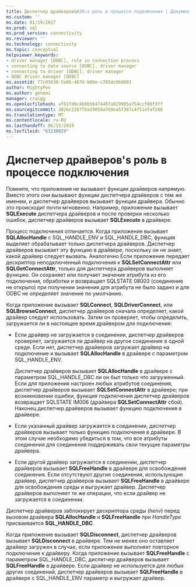 ```yaml
---
title: Диспетчер драйверов&#39;s роль в процессе подключения | Документация Майкрософт
ms.custom: ''
ms.date: 01/19/2017
ms.prod: sql
ms.prod_service: connectivity
ms.reviewer: ''
ms.technology: connectivity
ms.topic: conceptual
helpviewer_keywords:
- driver manager [ODBC], role in connection process
- connecting to data source [ODBC], driver manager
- connecting to driver [ODBC], driver manager
- ODBC driver manager [ODBC]
ms.assetid: 77c05630-5a8b-467d-b80e-c705dc06d601
author: MightyPen
ms.author: genemi
manager: craigg
ms.openlocfilehash: af81fd6c4b0b56474497a829985a754ccf88f3ff
ms.sourcegitcommit: 3026c22b7fba19059a769ea5f367c4f51efaf286
ms.translationtype: MT
ms.contentlocale: ru-RU
ms.lasthandoff: 06/15/2019
ms.locfileid: "63238029"
---
```

# <a name="driver-manager39s-role-in-the-connection-process"></a>Диспетчер драйверов&#39;s роль в процессе подключения
Помните, что приложения не вызывают функции драйверов напрямую. Вместо этого они вызывают функции диспетчера драйверов с тем же именем, и диспетчер драйверов вызывает функции драйвера. Обычно это происходит почти мгновенно. Например, приложение вызывает **SQLExecute** диспетчера драйверов и после проверки несколько ошибок, диспетчер драйверов вызывает **SQLExecute** в драйвере.  
  
 Процесс подключения отличается. Когда приложение вызывает **SQLAllocHandle** с SQL_HANDLE_ENV и SQL_HANDLE_DBC, функция выделяет обрабатывает только диспетчера драйверов. Диспетчер драйверов вызывает эту функцию в драйвере, поскольку он не знает, какой драйвер следует вызвать. Аналогично Если приложение передает дескриптор неподключенный подключения к **SQLSetConnectAttr** или **SQLGetConnectAttr**, только для диспетчера драйверов выполняет функцию. Он сохраняет или получает значение атрибута из его подключения, обработки и возвращает SQLSTATE 08003 (соединение не открыто) при получении значения для атрибута не было задано и для ODBC не определяет значение по умолчанию.  
  
 Когда приложение вызывает **SQLConnect**, **SQLDriverConnect**, или **SQLBrowseConnect**, диспетчер драйверов сначала определяет, какой драйвер следует использовать. Затем он проверяет, чтобы определить, загружается ли в настоящее время драйвером для подключения:  
  
-   Если драйвер не загружается в соединении, диспетчер драйверов проверяет, загружается ли драйвер на другое соединение в одной среде. Если нет, диспетчер драйверов загружает драйвер на подключение и вызывает **SQLAllocHandle** в драйвере с параметром SQL_HANDLE_ENV.  
  
     Диспетчер драйверов вызывает **SQLAllocHandle** в драйвере с параметром SQL_HANDLE_DBC ли он был только что загруженный. Если для приложения настроен любых атрибутов соединения, диспетчер драйверов вызывает **SQLSetConnectAttr** в драйвере; при возникновении ошибки, функция подключения диспетчер драйверов возвращает SQLSTATE IM006 (драйвера  **SQLSetConnectAttr** сбой). Наконец диспетчер драйверов вызывает функцию подключения в драйвере.  
  
-   Если указанный драйвер загружается в соединении, диспетчер драйверов вызывает только функцию подключения в драйвере. В этом случае необходимо убедиться в том, что все атрибуты соединения для соединения поддерживать свои текущие параметры драйвера.  
  
-   Если другой драйвер загружается в соединении, диспетчер драйверов вызывает **SQLFreeHandle** в драйвере для освобождения соединения. Если отсутствуют другие соединения, использующие драйвер, диспетчер драйверов вызывает **SQLFreeHandle** в драйвере для освобождения среды и выгружает драйвер. Диспетчер драйверов выполняет те же операции, что если драйвер не загружается в соединении.  
  
 Диспетчер драйверов заблокирует дескриптора среды (*henv*) перед вызовом драйвера **SQLAllocHandle** и **SQLFreeHandle** при *HandleType* присваивается **SQL_HANDLE_DBC**.  
  
 Когда приложение вызывает **SQLDisconnect**, диспетчер драйверов вызывает **SQLDisconnect** в драйвере. Тем не менее оно оставляет драйвер загружен в случае, если приложение выполняет повторное подключение к драйверу. Когда приложение вызывает **SQLFreeHandle** с параметром SQL_HANDLE_DBC, диспетчер драйверов вызывает **SQLFreeHandle** в драйвере. Если драйвер не используется для любых других соединений, диспетчер драйверов вызывает **SQLFreeHandle** в драйвере с SQL_HANDLE_ENV параметр и выгружает драйвер.
